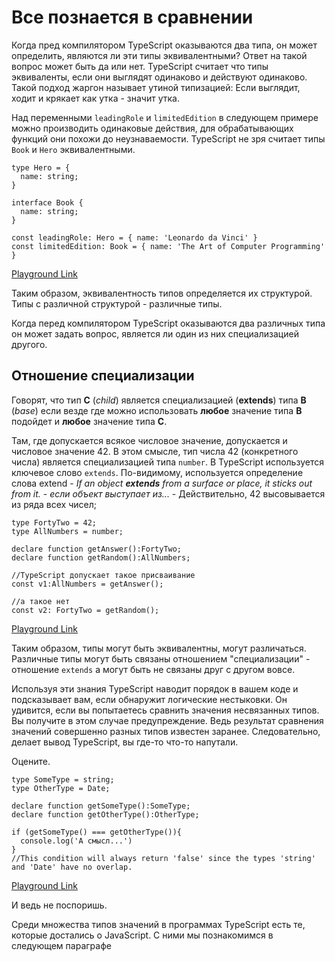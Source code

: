 # Все познается в сравнении

Когда пред компилятором TypeScript оказываются два типа, он может определить, являются ли эти типы эквивалентными? Ответ на такой вопрос может быть да или нет. TypeScript считает что типы эквиваленты, если они выглядят одинаково и действуют одинаково. Такой подход жаргон называет утиной типизацией: Если выглядит, ходит и крякает как утка - значит утка.

Над переменными `leadingRole` и `limitedEdition` в следующем примере можно производить одинаковые действия, для обрабатывающих функций они похожи до неузнаваемости. TypeScript не зря считает типы `Book` и `Hero` эквивалентными.

```tsx
type Hero = {
  name: string;
}

interface Book {
  name: string;
}

const leadingRole: Hero = { name: 'Leonardo da Vinci' }
const limitedEdition: Book = { name: 'The Art of Computer Programming' }
```

[Playground Link](https://www.typescriptlang.org/play?#code/C4TwDgpgBAEhBOB7KBeKBvAsAKClAdgIYC2EAXFAM7DwCW+A5gNw4C+OO9wCAZoQMbQAQokQBrDDjxFSFanUYts7bDn6J81KABsIhACb0GAJUS6KcJKgwES5KAHIAMhA2F4+5PsJQAavX5aBygVdU1gHVpiWm59AFFDYFoNChFxa3RbWUcAFQALaABBeAjEHigAYURiMABXbngoAAUkBngSaMZg1iA)

Таким образом, эквивалентность типов определяется их структурой. Типы с различной структурой - различные типы.

Когда перед компилятором TypeScript оказываются два различных типа он может задать вопрос, является ли один из них специализацией другого.

## Отношение специализации

Говорят, что тип **C** (_child_) является специализацией (**extends**) типа **B** (_base_) если везде где можно использовать **любое** значение типа **B** подойдет и **любое** значение типа **С**.

Там, где допускается всякое числовое значение, допускается и числовое значение 42. В этом смысле, тип числа 42 (конкретного числа) является специализацией типа `number`. В TypeScript используется ключевое слово `extends`. По-видимому, используется определение слова extend - *If an object **extends** from a surface or place, it sticks out from it.* - *если объект выступает из...* - Действительно, 42 высовывается из ряда всех чисел;

```tsx
type FortyTwo = 42;
type AllNumbers = number;

declare function getAnswer():FortyTwo;
declare function getRandom():AllNumbers;

//TypeScript допускает такое присваивание
const v1:AllNumbers = getAnswer();

//а такое нет
const v2: FortyTwo = getRandom();
```

[Playground Link](https://www.typescriptlang.org/play?#code/C4TwDgpgBAYg9gVwE6gCoHc5QLxQCwBMA3ALABQokUAggDa0ByCAtgEYRIDOOUAdi+ySky5ACYQAxrQCGSaADMEvCcACWcXlADmEYNV6d0HABQBKAFzxkaTMPFTZCpSvWadwAErTeouMzPmdIwCHJzC5AD0EajgEADKEkiqYMBQgCwggHwggPwggMIggIIggFwggAwggKwggEIgUGVFBRklUFmAAiCAHCB5gEwgRU3tgLwgTSXkEhqcqQBuAIyB9ExsoTzu+oYmpuFkUUWV1bVQXeX9gyME5rCIKCAYWLjuXj5+ZkRAA)

Таким образом, типы могут быть эквивалентны, могут различаться. Различные типы могут быть связаны отношением "специализации" - отношение `extends` а могут быть не связаны друг с другом вовсе.

Используя эти знания TypeScript наводит порядок в вашем коде и подсказывает вам, если обнаружит логические нестыковки. Он удивится, если вы попытаетесь сравнить значения несвязанных типов. Вы получите в этом случае предупреждение. Ведь результат сравнения значений совершенно разных типов известен заранее. Следовательно, делает вывод TypeScript, вы где-то что-то напутали.

Оцените.
```tsx
type SomeType = string;
type OtherType = Date;

declare function getSomeType():SomeType;
declare function getOtherType():OtherType;

if (getSomeType() === getOtherType()){
  console.log('А смысл...')
}
//This condition will always return 'false' since the types 'string' and 'Date' have no overlap.
```

[Playground Link](https://www.typescriptlang.org/play?#code/C4TwDgpgBAyg9gWwgFXNAvFAzsATgSwDsBzAbgFgAoUSKAeWAAsJdVbMARAQ2AgsqoATCAGMANl1zQAZgFdCI4PjiEoxCMHhI2EABQBKAFxaUafsPGSZ8xctXrgDZqzQHDTljv5V80qLocTHQModDC1DQ8XSAN9AG8qKCgRFSw4MQgAOjE4Yl0AckAEEChAQRBAHhBAaRASwG4QTLr8-SoAXyoAelbkRnwsZJVBfCUVKAB3fDExKC4xYa4QHqlgWVxVfOkprAh87CIRaCY9tB78nAISLa5CQSh87l4txi4AN2hCOCg4Z9wJMEygA)

И ведь не поспоришь.

Среди множества типов значений в программах TypeScript есть те, которые достались о JavaScript. С ними мы познакомимся в следующем параграфе
